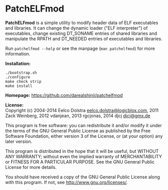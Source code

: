 PatchELFmod
===============
**PatchELFmod** is a simple utility to modify header data of ELF executables
and libraries. It can change the dynamic loader ("ELF interpreter")
of executables, change existing DT_SONAME entries of shared libraries
and manipulate the RPATH and DT_NEEDED entries of executables and libraries.

Run `patchelfmod --help` or see the manpage (`man patchelfmod`) for more information.


**Installation:**<br>
```
./bootstrap.sh
./configure
make check strip
make install
```


**Homepage:** https://github.com/darealshinji/patchelfmod<br>


**License:**<br>
Copyright (c) 2004-2014 Eelco Dolstra <eelco.dolstra@logicblox.com>,
2011 Zack Weinberg, 2012 vdanjean, 2013 rgcjonas, 2014 djcj <djcj@gmx.de>

This program is free software: you can redistribute it and/or modify
it under the terms of the GNU General Public License as published by
the Free Software Foundation, either version 3 of the License, or (at
your option) any later version.

This program is distributed in the hope that it will be useful, but
WITHOUT ANY WARRANTY; without even the implied warranty of
MERCHANTABILITY or FITNESS FOR A PARTICULAR PURPOSE. See the GNU
General Public License for more details.

You should have received a copy of the GNU General Public License
along with this program. If not, see <http://www.gnu.org/licenses/>.
